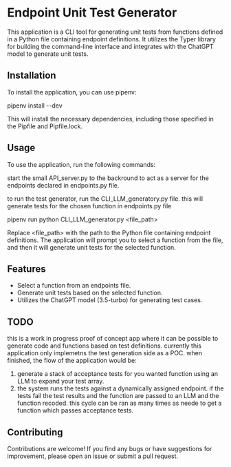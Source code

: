# Endpoint Unit Test Generator

This application is a CLI tool for generating unit tests from functions defined in a Python file containing endpoint definitions. It utilizes the Typer library for building the command-line interface and integrates with the ChatGPT model to generate unit tests.

## Installation

To install the application, you can use pipenv:

pipenv install --dev

This will install the necessary dependencies, including those specified in the Pipfile and Pipfile.lock.

## Usage

To use the application, run the following commands:

start the small API_server.py to the backround to act as a server for the endpoints declared in endpoints.py file.

to run the test generator, run the CLI_LLM_generatory.py file. this will generate tests for the chosen function in endpoints.py file

pipenv run python CLI_LLM_generator.py  <file_path>

Replace <file_path> with the path to the Python file containing endpoint definitions. The application will prompt you to select a function from the file, and then it will generate unit tests for the selected function.

## Features

- Select a function from an endpoints file.
- Generate unit tests based on the selected function.
- Utilizes the ChatGPT model (3.5-turbo) for generating test cases.


## TODO

this is a work in progress proof of concept app where it can be possible to generate code and functions based on test definitions. currently this application only implemetns the test generation side as a POC. when finished, the flow of the application would be:

1. generate a stack of acceptance tests for you wanted function using an LLM to expand your test array.
2. the system runs the tests against a dynamically assigned endpoint. if the tests fail the test results and the function are passed to an LLM and the function recoded. this cycle can be ran as many times as neede to get a function which passes acceptance tests.

## Contributing

Contributions are welcome! If you find any bugs or have suggestions for improvement, please open an issue or submit a pull request.

